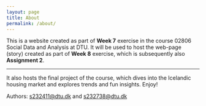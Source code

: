 ```yaml
---
layout: page
title: About
permalink: /about/
---
```


This is a website created as part of **Week 7** exercise in the course 02806 Social Data and Analysis at DTU. It will be used to host the web-page (story) created as part of **Week 8** exercise, which is subsequently also **Assignment 2**.

---

It also hosts the final project of the course, which dives into the Icelandic housing market and explores trends and fun insights. Enjoy!

Authors: s232411@dtu.dk and s232738@dtu.dk
